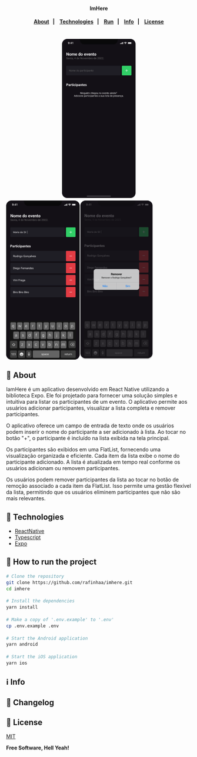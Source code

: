 <h4 align="center">
  ImHere
</h4>

<h4 align="center">
    <p align="center">
      <a href="#-about">About</a>&nbsp;&nbsp;&nbsp;|&nbsp;&nbsp;&nbsp;
      <a href="#-technologies">Technologies</a>&nbsp;&nbsp;&nbsp;|&nbsp;&nbsp;&nbsp;
      <a href="#-how-to-run-the-project">Run</a>&nbsp;&nbsp;&nbsp;|&nbsp;&nbsp;&nbsp;
      <a href="#-info">Info</a>&nbsp;&nbsp;&nbsp;|&nbsp;&nbsp;&nbsp;
      <a href="#-license">License</a>
  </p>
</h4>

<h1 align="center">
    <img width="200" style="border-radius: 10px" height="auto" alt="Screenshot" title="Screenshot" src="docs/images/screenshot_1.svg" />

  <div style="display: flex; flex-direction: row; align: center;" align="center">
    <img width="200" style="border-radius: 10px" height="auto" alt="Screenshot" title="Level Up" src="docs/images/screenshot_2.svg" />
    <img width="200" style="border-radius: 10px" height="auto" alt="Screenshot" title="Screenshot" src="docs/images/screenshot_3.svg" />
  <div>
</h1>

## 🔖 About

IamHere é um aplicativo desenvolvido em React Native utilizando a biblioteca Expo. Ele foi projetado para fornecer uma solução simples e intuitiva para listar os participantes de um evento. O aplicativo permite aos usuários adicionar participantes, visualizar a lista completa e remover participantes.

O aplicativo oferece um campo de entrada de texto onde os usuários podem inserir o nome do participante a ser adicionado à lista. Ao tocar no botão "+", o participante é incluído na lista exibida na tela principal.

Os participantes são exibidos em uma FlatList, fornecendo uma visualização organizada e eficiente. Cada item da lista exibe o nome do participante adicionado. A lista é atualizada em tempo real conforme os usuários adicionam ou removem participantes.

Os usuários podem remover participantes da lista ao tocar no botão de remoção associado a cada item da FlatList. Isso permite uma gestão flexível da lista, permitindo que os usuários eliminem participantes que não são mais relevantes.

## 🚀 Technologies

- [ReactNative](https://reactnative.dev/)
- [Typescript](https://www.typescriptlang.org/)
- [Expo](https://expo.dev/)

## 🏁 How to run the project

```sh
# Clone the repository
git clone https://github.com/rafinhaa/imhere.git
cd imhere

# Install the dependencies
yarn install

# Make a copy of '.env.example' to '.env'
cp .env.example .env

# Start the Android application
yarn android

# Start the iOS application
yarn ios
```

## ℹ️ Info

## 📄 Changelog

## 📝 License

[MIT](LICENSE.txt)

**Free Software, Hell Yeah!**

